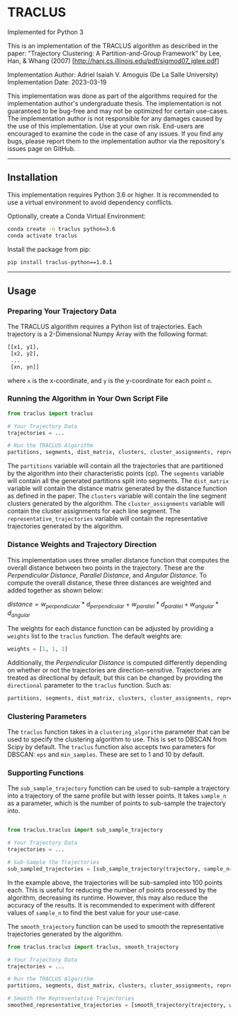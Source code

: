 # TRACLUS

Implemented for Python 3

This is an implementation of the TRACLUS algorithm as described in the paper:
"Trajectory Clustering: A Partition-and-Group Framework"
by Lee, Han, & Whang (2007) [http://hanj.cs.illinois.edu/pdf/sigmod07_jglee.pdf]

Implementation Author: Adriel Isaiah V. Amoguis (De La Salle University)
Implementation Date: 2023-03-19

This implementation was done as part of the algorithms required for the implementation author's
undergraduate thesis. The implementation is not guaranteed to be bug-free and may not be optimized
for certain use-cases. The implementation author is not responsible for any damages caused by the
use of this implementation. Use at your own risk. End-users are encouraged to examine the code
in the case of any issues. If you find any bugs, please report them to the implementation author
via the repository's issues page on GitHub.

---

## Installation

This implementation requires Python 3.6 or higher. It is recommended to use a virtual environment to avoid
dependency conflicts.

Optionally, create a Conda Virtual Environment:

```bash
conda create -n traclus python=3.6
conda activate traclus
```

Install the package from pip:

```bash
pip install traclus-python==1.0.1
```

---

## Usage

### Preparing Your Trajectory Data

The TRACLUS algorithm requires a Python list of trajectories. Each trajectory is a 2-Dimensional Numpy Array
with the following format:

```python
[[x1, y1],
 [x2, y2],
 ...
 [xn, yn]]
```

where `x` is the x-coordinate, and `y` is the y-coordinate for each point `n`.

### Running the Algorithm in Your Own Script File

```python
from traclus import traclus

# Your Trajectory Data
trajectories = ...

# Run the TRACLUS Algorithm
partitions, segments, dist_matrix, clusters, cluster_assignments, representative_trajectories = traclus(trajectories)
```

The `partitions` variable will contain all the trajectories that are partitioned by the algorithm into their characteristic points (cp).
The `segments` variable will contain all the generated partitions split into segments.
The `dist_matrix` variable will contain the distance matrix generated by the distance function as defined in the paper.
The `clusters` variable will contain the line segment clusters generated by the algorithm.
The `cluster_assignments` variable will contain the cluster assignments for each line segment.
The `representative_trajectories` variable will contain the representative trajectories generated by the algorithm.

### Distance Weights and Trajectory Direction

This implementation uses three smaller distance function that computes the overall distance between two points in the trajectory.
These are the _Perpendicular Distance_, _Parallel Distance_, and _Angular Distance_. To compute the overall distance, these three distances
are weighted and added together as shown below:

$distance = w_{perpendicular} * d_{perpendicular} + w_{parallel} * d_{parallel} + w_{angular} * d_{angular}$

The weights for each distance function can be adjusted by providing a `weights` list to the `traclus` function. The default weights are:

```python
weights = [1, 1, 1]
```

Additionally, the _Perpendicular Distance_ is computed differently depending on whether or not the trajectories are direction-sensitive.
Trajectories are treated as directional by default, but this can be changed by providing the `directional` parameter to the `traclus` function.
Such as:

```python
partitions, segments, dist_matrix, clusters, cluster_assignments, representative_trajectories = traclus(trajectories, directional=False)
```

### Clustering Parameters

The `traclus` function takes in a `clustering_algorithm` parameter that can be used to specify the clustering algorithm to use. This is set to
DBSCAN from Scipy by default. The `traclus` function also accepts two parameters for DBSCAN: `eps` and `min_samples`. These are set to 1 and 10 by default.

### Supporting Functions

The `sub_sample_trajectory` function can be used to sub-sample a trajectory into a trajectory of the same profile but with lesser points.
It takes `sample_n` as a parameter, which is the number of points to sub-sample the trajectory into.

```python

from traclus.traclus import sub_sample_trajectory

# Your Trajectory Data
trajectories = ...

# Sub-Sample the Trajectories
sub_sampled_trajectories = [sub_sample_trajectory(trajectory, sample_n=100) for trajectory in trajectories]
```

In the example above, the trajectories will be sub-sampled into 100 points each. This is useful for reducing the number of points processed by the algorithm, decreasing its runtime. However, this may also reduce the accuracy of the results. It is recommended to experiment with different values of `sample_n` to find the best value for your use-case.

The `smooth_trajectory` function can be used to smooth the representative trajectories generated by the algorithm.

```python
from traclus.traclus import traclus, smooth_trajectory

# Your Trajectory Data
trajectories = ...

# Run the TRACLUS Algorithm
partitions, segments, dist_matrix, clusters, cluster_assignments, representative_trajectories = traclus(trajectories)

# Smooth the Representative Trajectories
smoothed_representative_trajectories = [smooth_trajectory(trajectory, window_size=21) for trajectory in representative_trajectories]
```
